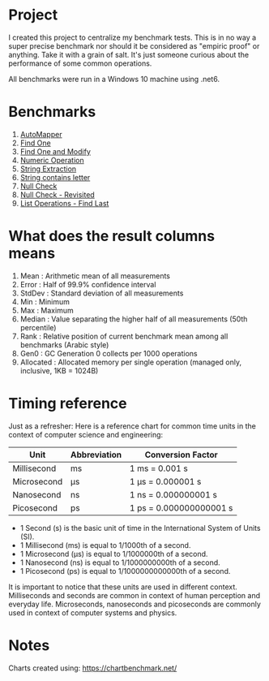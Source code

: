 # Project
I created this project to centralize my benchmark tests. This is in no way a super precise benchmark nor should it be
considered as "empiric proof" or anything. Take it with a grain of salt.
It's just someone curious about the performance of some common operations.

All benchmarks were run in a Windows 10 machine using .net6.


# Benchmarks
1. [AutoMapper](./automapperbenchmark.md)
2. [Find One](./findonebenchmark.md)
3. [Find One and Modify](./findoneandmodifybenchmark.md) 
4. [Numeric Operation](./numericbenchmark.md)
5. [String Extraction](./stringextractionbenchmark.md)
6. [String contains letter](./stringcontainsletterbenchmark.md)
6. [Null Check](./nullcomparisonbenchmark.md)
7. [Null Check - Revisited](./nullcomparisonbenchmarkrevisited.md)
8. [List Operations - Find Last](./listoperationsfindlast.md)


# What does the result columns means
1. Mean        : Arithmetic mean of all measurements
2. Error       : Half of 99.9% confidence interval
3. StdDev      : Standard deviation of all measurements
4. Min         : Minimum
5. Max         : Maximum
6. Median      : Value separating the higher half of all measurements (50th percentile)
7. Rank        : Relative position of current benchmark mean among all benchmarks (Arabic style)
8. Gen0        : GC Generation 0 collects per 1000 operations
9. Allocated   : Allocated memory per single operation (managed only, inclusive, 1KB = 1024B)


# Timing reference
Just as a refresher:
Here is a reference chart for common time units in the context of computer science and engineering:

| Unit        | Abbreviation | Conversion Factor       |
|-------------|--------------|-------------------------|
| Millisecond | ms           | 1 ms = 0.001 s          |
| Microsecond | µs           | 1 µs = 0.000001 s       |
| Nanosecond  | ns           | 1 ns = 0.000000001 s    |
| Picosecond  | ps           | 1 ps = 0.000000000001 s |

- 1 Second (s) is the basic unit of time in the International System of Units (SI).
- 1 Millisecond (ms) is equal to 1/1000th of a second.
- 1 Microsecond (µs) is equal to 1/1000000th of a second.
- 1 Nanosecond (ns) is equal to 1/1000000000th of a second.
- 1 Picosecond (ps) is equal to 1/1000000000000th of a second.

It is important to notice that these units are used in different context. Milliseconds and seconds are common in context of human perception and everyday life. Microseconds, nanoseconds and picoseconds are commonly used in context of computer systems and physics.


# Notes
Charts created using: https://chartbenchmark.net/